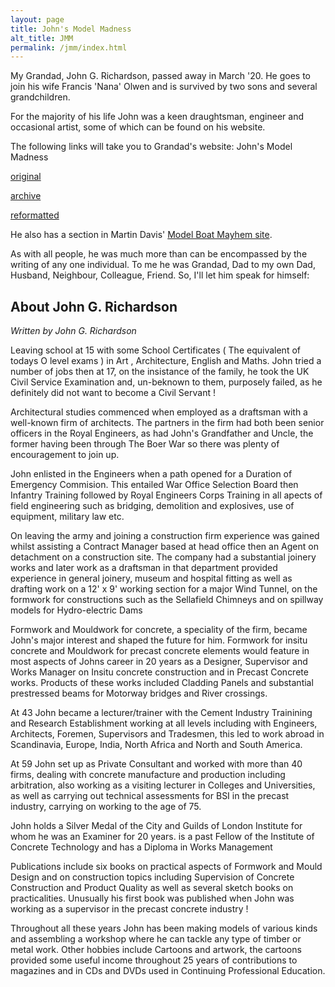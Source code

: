 ```yaml
---
layout: page
title: John's Model Madness
alt_title: JMM
permalink: /jmm/index.html
---
```

My Grandad, John G. Richardson, passed away in March '20. He goes to join his wife Francis 'Nana' Olwen and is survived by two sons and several grandchildren.

For the majority of his life John was a keen draughtsman, engineer and occasional artist, some of which can be found on his website.

The following links will take you to Grandad's website: John's Model Madness

[original]

[archive]

[reformatted]

He also has a section in Martin Davis' [Model Boat Mayhem site][JohnModelBoatMayhem].

As with all people, he was much more than can be encompassed by the writing of 
any one individual. To me he was Grandad, Dad to my own Dad, Husband, Neighbour, 
Colleague, Friend. So, I'll let him speak for himself:

## About John G. Richardson
*Written by John G. Richardson*

Leaving school at 15 with some School Certificates ( The equivalent of todays O 
level exams ) in Art , Architecture, English and Maths. John tried a number of 
jobs then at 17, on the insistance of the family, he took the UK Civil Service 
Examination and, un-beknown to them, purposely failed, as he definitely did not 
want to become a Civil Servant ! 

Architectural studies commenced when employed as a draftsman with a well-known 
firm of architects. The partners in the firm had both been senior officers in 
the Royal Engineers, as had John's Grandfather and Uncle, the former having been 
through The Boer War so there was plenty of encouragement to join up. 

John enlisted in the Engineers when a path opened for a Duration of Emergency 
Commision. This entailed War Office Selection Board then Infantry Training 
followed by Royal Engineers Corps Training in all apects of field engineering 
such as bridging, demolition and explosives, use of equipment, military law etc. 

On leaving the army and joining a construction firm experience was gained whilst 
assisting a Contract Manager based at head office then an Agent on detachment on 
a construction site. The company had a substantial joinery works and later work 
as a draftsman in that department provided experience in general joinery, museum 
and hospital fitting as well as drafting work on a 12' x 9' working section for 
a major Wind Tunnel, on the formwork for constructions such as the Sellafield 
Chimneys and on spillway models for Hydro-electric Dams 

Formwork and Mouldwork for concrete, a speciality of the firm, became John's 
major interest and shaped the future for him. Formwork for insitu concrete and 
Mouldwork for precast concrete elements would feature in most aspects of Johns 
career in 20 years as a Designer, Supervisor and Works Manager on Insitu 
concrete construction and in Precast Concrete works. Products of these works 
included Cladding Panels and substantial prestressed beams for Motorway bridges 
and River crossings. 

At 43 John became a lecturer/trainer with the Cement Industry Trainining and 
Research Establishment working at all levels including with Engineers, 
Architects, Foremen, Supervisors and Tradesmen, this led to work abroad in 
Scandinavia, Europe, India, North Africa and North and South America. 

At 59 John set up as Private Consultant and worked with more than 40 firms, 
dealing with concrete manufacture and production including arbitration, also 
working as a visiting lecturer in Colleges and Universities, as well as carrying 
out technical assessments for BSI in the precast industry, carrying on working 
to the age of 75. 

John holds a Silver Medal of the City and Guilds of London Institute for whom he 
was an Examiner for 20 years. is a past Fellow of the Institute of Concrete 
Technology and has a Diploma in Works Management 

Publications include six books on practical aspects of Formwork and Mould Design 
and on construction topics including Supervision of Concrete Construction and 
Product Quality as well as several sketch books on practicalities. Unusually his 
first book was published when John was working as a supervisor in the precast 
concrete industry ! 

Throughout all these years John has been making models of various kinds and 
assembling a workshop where he can tackle any type of timber or metal work. 
Other hobbies include Cartoons and artwork, the cartoons provided some useful 
income throughout 25 years of contributions to magazines and in CDs and DVDs 
used in Continuing Professional Education. 


[original]: http://www.johnsmodelmadness.co.uk/
[archive]: /jmm/archive/index.htm
[reformatted]: /jmm/johnsmodelmadness/
[JohnModelBoatMayhem]: https://www.modelboatmayhem.co.uk/Modellers/John_Richardson/1ndex.htm